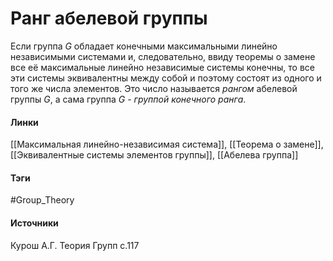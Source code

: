 # Ранг абелевой группы
Если группа $G$ обладает конечными максимальными линейно независимыми системами и, следовательно, ввиду теоремы о замене все её максимальные линейно независимые системы конечны, то все эти системы эквивалентны между собой и поэтому состоят из одного и того же числа элементов. Это число называется *рангом* абелевой группы $G$, а сама группа $G$ - *группой конечного ранга*.

#### Линки
 [[Максимальная линейно-независимая система]], 
 [[Теорема о замене]], 
 [[Эквивалентные системы элементов группы]], 
 [[Абелева группа]]
#### Тэги
 #Group_Theory 
#### Источники
 Курош А.Г. Теория Групп с.117